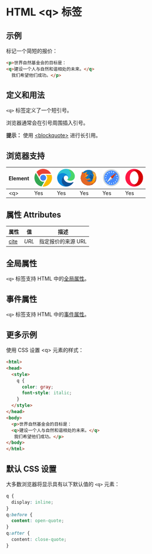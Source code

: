 HTML \<q> 标签
===

## 示例

标记一个简短的报价：

```html idoc:preview
<p>世界自然基金会的目标是：
<q>建设一个人与自然和谐相处的未来。</q>
  我们希望他们成功。</p>
```

## 定义和用法

`<q>` 标签定义了一个短引号。

浏览器通常会在引号周围插入引号。

**提示：** 使用 [\<blockquote>](./blockquote.md) 进行长引用。

## 浏览器支持

| Element | ![chrome][1] | ![edge][2] | ![firefox][3] | ![safari][4] | ![opera][5] |
| ------- | --- | --- | --- | --- | --- |
| \<q>    | Yes | Yes | Yes | Yes | Yes |

## 属性 Attributes

| 属性 | 值 | 描述 |
| ---- | ---- | ---- |
| [cite](./q_cite.md) | *URL* | 指定报价的来源 URL |

## 全局属性

`<q>` 标签支持 HTML 中的[全局属性](../reference/standardattributes.md)。

## 事件属性

`<q>` 标签支持 HTML 中的[事件属性](../reference/eventattributes.md)。


## 更多示例

使用 CSS 设置 \<q> 元素的样式：

```html idoc:preview:iframe
<html>
<head>
  <style>
    q {
      color: gray;
      font-style: italic;
    }
  </style>
</head>
<body>
  <p>世界自然基金会的目标是：
  <q>建设一个人与自然和谐相处的未来。</q>
   我们希望他们成功。</p>
</body>
</html>
```

## 默认 CSS 设置

大多数浏览器将显示具有以下默认值的 `<q>` 元素：

```css
q {
  display: inline;
}
q:before {
  content: open-quote;
}
q:after {
  content: close-quote;
}
```

[1]: ../assets/chrome.svg
[2]: ../assets/edge.svg
[3]: ../assets/firefox.svg
[4]: ../assets/safari.svg
[5]: ../assets/opera.svg